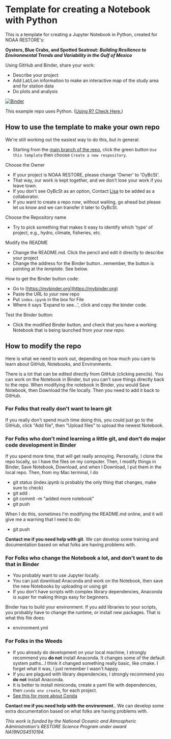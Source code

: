 # Template for creating a Notebook with Python 

This is a template for creating a Jupyter Notebook in Python, created for NOAA RESTORE's:

**Oysters, Blue Crabs, and Spotted Seatrout:** ***Building Resilience to Environmental Trends and Variability in the Gulf of Mexico***

Using GitHub and Binder, share your work:
- Describe your project
- Add Lat/Lon information to make an interactive map of the study area and for station data
- Do plots and analysis

[![Binder](https://mybinder.org/badge_logo.svg)](https://mybinder.org/v2/gh/OyBcSt/project-template-python/HEAD?labpath=index.ipynb)


This example repo uses Python.  ([Using R? Check Here.](https://github.com/OyBcSt/project-template-r))

## How to use the template to make your own repo

We're still working out the easiest way to do this, but in general:
- Starting from the [main branch of the repo](https://github.com/OyBcSt/project-template-python), click the green button `Use this template` then choose `Create a new respository`.

Choose the Owner
- If your project is NOAA RESTORE, please change 'Owner' to 'OyBcSt'.  
- That way, our work is kept together, and we don't lose your work if you leave town.  
- If you don't see OyBcSt as an option, Contact [Lisa](mailto:lllowe@ncsu.edu) to be added as a collaborator.  
- If you want to create a repo *now*, without waiting, go ahead but please let us know and we can transfer it later to OyBcSt.

Choose the Repository name
- Try to pick something that makes it easy to identify which 'type' of project, e.g., hydro, climate, fisheries, etc.

Modify the README
- Change the README.md.  Click the pencil and edit it directly to describe your project
- Change the address for the Binder button...remember, the button is pointing at the *template*.  See below.

How to get the Binder button code:
- Go to [https://mybinder.org](https://mybinder.org)
- Paste the URL to *your* new repo
- Put `index.ipynb` in the box for File
- Where it says 'Expand to see...', click and copy the binder code.

Test the Binder button:
- Click the modified Binder button, and check that you have a working Notebook that is being launched from *your new repo*.

## How to modify the repo

Here is what we need to work out, depending on how much you care to learn about GitHub, Notebooks, and Environments.

There is a lot that can be edited directly from GitHub (clicking pencils). You can work on the Notebook in Binder, but you can't save things directly back to the repo.  When modifying the notebook in Binder, you would Save Notebook, then Download the file locally.  Then you need to add it back to GitHub.

### For Folks that really don't want to learn git
If you really don't spend much time doing this, you could just go to the GitHub, click "Add file", then "Upload files" to upload the newest Notebook.

### For Folks who don't mind learning a little git, and don't do major code development in Binder
If you spend more time, that will get really annoying.  Personally, I clone the repo locally, so I have the files on my computer. Then, I modify things in Binder, Save Notebook, Download, and when I Download, I put them in the local repo.  Then, from my Mac terminal, I do
- git status
(index.ipynb is probably the only thing that changes, make sure to check)
- git add .
- git commit -m "added more notebook"
- git push

When I do this, sometimes I'm modifying the README.md online, and it will give me a warning that I need to do:
- git push

**Contact me if you need help with git**.  We can develop some training and documentation based on what folks are having problems with.

### For Folks who change the Notebook a lot, and don't want to do that in Binder
- You probably want to use Jupyter locally.  
- You can just download Anaconda and work on the Notebook, then save the new Notebooks by uploading or using git
- If you don't have scripts with complex library dependencies, Anaconda is super for making things easy for beginners.  

Binder has to build your environment.  If you add libraries to your scripts, you probably have to change the runtime, or install new packages.  That is what this file does:
- environment.yml

### For Folks in the Weeds
- If you already do development on your local machine, I strongly recommend you **do not** install Anaconda.  It changes some of the default system paths...I think it changed something really basic, like cmake.  I forget what it was, I just remember I wasn't happy. 
- If you are plagued with library dependencies, I strongly recommend you **do not** install Anaconda.  
- It is better to install miniconda, create a yaml file with dependencies, then `conda env create`, for each project.  
- [See this for more about Conda](https://hpc.ncsu.edu/Software/Apps.php?app=Conda)


**Contact me if you need help with the environment.**. We can develop some extra documentation based on what folks are having problems with.



*This work is funded by the National Oceanic and Atmospheric Administration's RESTORE Science Program under award NA19NOS4510194.*

